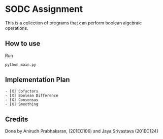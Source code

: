 # SODC Assignment

This is a collection of programs that can perform boolean algebraic operations.

## How to use

Run

```shell
python main.py
```

## Implementation Plan
    - [X] Cofactors
    - [X] Boolean Difference
    - [X] Consensus
    - [X] Smoothing

## Credits
Done by Anirudh Prabhakaran, (201EC106) and Jaya Srivastava (201EC124)